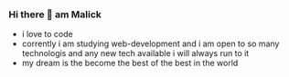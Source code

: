 ### Hi there 👋 am Malick

- i love to code 
- corrently i am studying web-development and i am open to so many technologis and any new tech available i will always run to it 
- my dream is the become the best of the best in the world    
<!--
**Malick2000/Malick2000** is a ✨ _special_ ✨ repository because its `README.md` (this file) appears on your GitHub profile.

Here are some ideas to get you started:

- 🔭 I’m currently working on ...
- 🌱 I’m currently learning  coding that is javaScript...
- 👯 I’m looking to collaborate on ...
- 🤔 I’m looking for help with ...
- 💬 Ask me about ...
- 📫 How to reach me: ...
- 😄 Pronouns: ...
- ⚡ Fun fact: ...
-->
